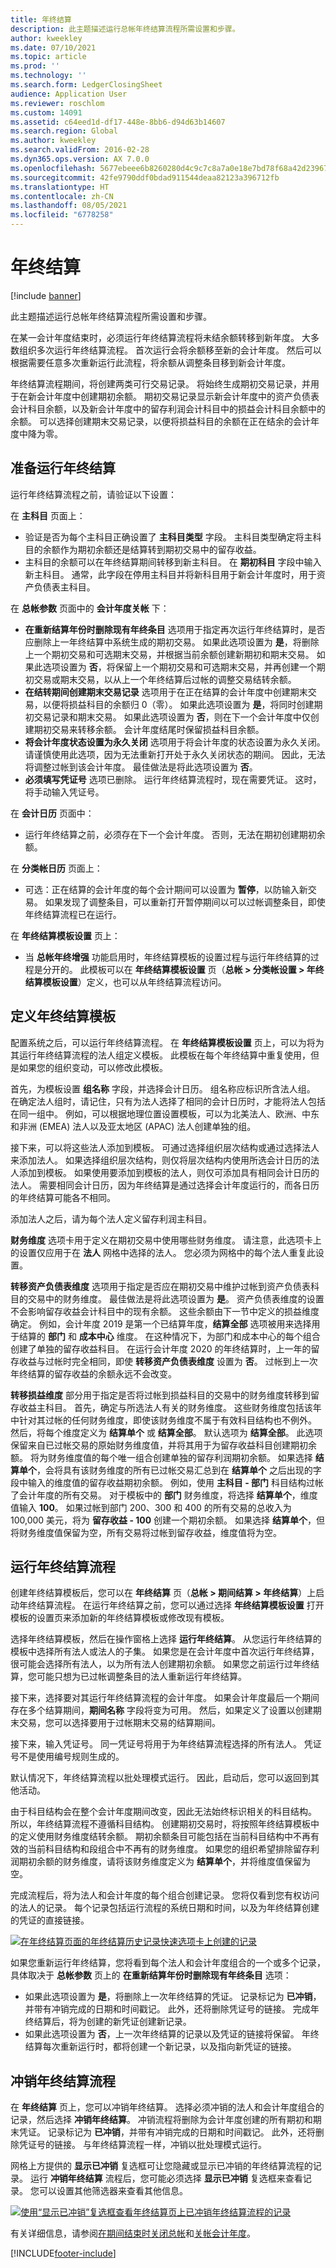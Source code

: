 ```yaml
---
title: 年终结算
description: 此主题描述运行总帐年终结算流程所需设置和步骤。
author: kweekley
ms.date: 07/10/2021
ms.topic: article
ms.prod: ''
ms.technology: ''
ms.search.form: LedgerClosingSheet
audience: Application User
ms.reviewer: roschlom
ms.custom: 14091
ms.assetid: c64eed1d-df17-448e-8bb6-d94d63b14607
ms.search.region: Global
ms.author: kweekley
ms.search.validFrom: 2016-02-28
ms.dyn365.ops.version: AX 7.0.0
ms.openlocfilehash: 5677ebeee6b8260280d4c9c7c8a7a0e18e7bd78f68a42d23967948a2e75120cd
ms.sourcegitcommit: 42fe9790ddf0bdad911544deaa82123a396712fb
ms.translationtype: HT
ms.contentlocale: zh-CN
ms.lasthandoff: 08/05/2021
ms.locfileid: "6778258"
---
```

# <a name="year-end-close"></a>年终结算

[!include [banner](../includes/banner.md)]

此主题描述运行总帐年终结算流程所需设置和步骤。

在某一会计年度结束时，必须运行年终结算流程将未结余额转移到新年度。 大多数组织多次运行年终结算流程。 首次运行会将余额移至新的会计年度。 然后可以根据需要任意多次重新运行此流程，将余额从调整条目移到新会计年度。

年终结算流程期间，将创建两类可行交易记录。 将始终生成期初交易记录，并用于在新会计年度中创建期初余额。 期初交易记录显示新会计年度中的资产负债表会计科目余额，以及新会计年度中的留存利润会计科目中的损益会计科目余额中的余额。 可以选择创建期末交易记录，以便将损益科目的余额在正在结余的会计年度中降为零。

## <a name="prepare-to-run-the-year-end-close"></a>准备运行年终结算

运行年终结算流程之前，请验证以下设置：

在 **主科目** 页面上：

- 验证是否为每个主科目正确设置了 **主科目类型** 字段。 主科目类型确定将主科目的余额作为期初余额还是结算转到期初交易中的留存收益。
- 主科目的余额可以在年终结算期间转移到新主科目。 在 **期初科目** 字段中输入新主科目。 通常，此字段在停用主科目并将新科目用于新会计年度时，用于资产负债表主科目。

在 **总帐参数** 页面中的 **会计年度关帐** 下：

- **在重新结算年份时删除现有年终条目** 选项用于指定再次运行年终结算时，是否应删除上一年终结算中系统生成的期初交易。 如果此选项设置为 **是**，将删除上一个期初交易和可选期末交易，并根据当前余额创建新期初和期末交易。 如果此选项设置为 **否**，将保留上一个期初交易和可选期末交易，并再创建一个期初交易或期末交易，以从上一个年终结算后过帐的调整交易结转余额。
- **在结转期间创建期末交易记录** 选项用于在正在结算的会计年度中创建期末交易，以便将损益科目的余额归 0（零）。 如果此选项设置为 **是**，将同时创建期初交易记录和期末交易。 如果此选项设置为 **否**，则在下一个会计年度中仅创建期初交易来转移余额。 会计年度结尾时保留损益科目余额。
- **将会计年度状态设置为永久关闭** 选项用于将会计年度的状态设置为永久关闭。 请谨慎使用此选项，因为无法重新打开处于永久关闭状态的期间。 因此，无法将调整过帐到该会计年度。 最佳做法是将此选项设置为 **否**。
- **必须填写凭证号** 选项已删除。 运行年终结算流程时，现在需要凭证。 这时，将手动输入凭证号。

在 **会计日历** 页面中：

- 运行年终结算之前，必须存在下一个会计年度。 否则，无法在期初创建期初余额。

在 **分类帐日历** 页面上：

- 可选：正在结算的会计年度的每个会计期间可以设置为 **暂停**，以防输入新交易。 如果发现了调整条目，可以重新打开暂停期间以可以过帐调整条目，即使年终结算流程已在运行。

在 **年终结算模板设置** 页上：

- 当 **总帐年终增强** 功能启用时，年终结算模板的设置过程与运行年终结算的过程是分开的。 此模板可以在 **年终结算模板设置** 页（**总帐 \> 分类帐设置 \> 年终结算模板设置**）定义，也可以从年终结算流程访问。

## <a name="define-year-end-close-templates"></a>定义年终结算模板

配置系统之后，可以运行年终结算流程。 在 **年终结算模板设置** 页上，可以为将为其运行年终结算流程的法人组定义模板。 此模板在每个年终结算中重复使用，但是如果您的组织变动，可以修改此模板。

首先，为模板设置 **组名称** 字段，并选择会计日历。 组名称应标识所含法人组。 在确定法人组时，请记住，只有为法人选择了相同的会计日历时，才能将法人包括在同一组中。 例如，可以根据地理位置设置模板，可以为北美法人、欧洲、中东和非洲 (EMEA) 法人以及亚太地区 (APAC) 法人创建单独的组。

接下来，可以将这些法人添加到模板。 可通过选择组织层次结构或通过选择法人来添加法人。 如果选择组织层次结构，则仅将层次结构内使用所选会计日历的法人添加到模板。 如果使用要添加到模板的法人，则仅可添加具有相同会计日历的法人。 需要相同会计日历，因为年终结算是通过选择会计年度运行的，而各日历的年终结算可能各不相同。

添加法人之后，请为每个法人定义留存利润主科目。

**财务维度** 选项卡用于定义在期初交易中使用哪些财务维度。 请注意，此选项卡上的设置仅应用于在 **法人** 网格中选择的法人。 您必须为网格中的每个法人重复此设置。

**转移资产负债表维度** 选项用于指定是否应在期初交易中维护过帐到资产负债表科目的交易中的财务维度。 最佳做法是将此选项设置为 **是**。 资产负债表维度的设置不会影响留存收益会计科目中的现有余额。 这些余额由下一节中定义的损益维度确定。 例如，会计年度 2019 是第一个已结算年度，**结算全部** 选项被用来选择用于结算的 **部门** 和 **成本中心** 维度。 在这种情况下，为部门和成本中心的每个组合创建了单独的留存收益科目。 在运行会计年度 2020 的年终结算时，上一年的留存收益与过帐时完全相同，即使 **转移资产负债表维度** 设置为 **否**。 过帐到上一次年终结算的留存收益的余额永远不会改变。

**转移损益维度** 部分用于指定是否将过帐到损益科目的交易中的财务维度转移到留存收益主科目。 首先，确定与所选法人有关的财务维度。 这些财务维度包括该年中针对其过帐的任何财务维度，即使该财务维度不属于有效科目结构也不例外。 然后，将每个维度定义为 **结算单个** 或 **结算全部**。 默认选项为 **结算全部**。 此选项保留来自已过帐交易的原始财务维度值，并将其用于为留存收益科目创建期初余额。 将为财务维度值的每个唯一组合创建单独的留存利润期初余额。 如果选择 **结算单个**，会将具有该财务维度的所有已过帐交易汇总到在 **结算单个** 之后出现的字段中输入的维度值的留存收益期初余额。 例如，使用 **主科目 - 部门** 科目结构过帐了会计年度的所有交易。 对于模板中的 **部门** 财务维度，将选择 **结算单个**，维度值输入 **100**。 如果过帐到部门 200、300 和 400 的所有交易的总收入为 100,000 美元，将为 **留存收益 - 100** 创建一个期初余额。 如果选择 **结算单个**，但将财务维度值保留为空，所有交易将过帐到留存收益，维度值将为空。

## <a name="run-the-year-end-close-process"></a>运行年终结算流程

创建年终结算模板后，您可以在 **年终结算** 页（**总帐 \> 期间结算 \> 年终结算**）上启动年终结算流程。 在运行年终结算之前，您可以通过选择 **年终结算模板设置** 打开模板的设置页来添加新的年终结算模板或修改现有模板。

选择年终结算模板，然后在操作窗格上选择 **运行年终结算**。 从您运行年终结算的模板中选择所有法人或法人的子集。 如果您是在会计年度中首次运行年终结算，很可能会选择所有法人，以为所有法人创建期初余额。 如果您之前运行过年终结算，您可能只想为已过帐调整条目的法人重新运行年终结算。

接下来，选择要对其运行年终结算流程的会计年度。 如果会计年度最后一个期间存在多个结算期间，**期间名称** 字段将变为可用。 然后，如果定义了设置以创建期末交易，您可以选择要用于过帐期末交易的结算期间。

接下来，输入凭证号。 同一凭证号将用于为年终结算流程选择的所有法人。 凭证号不是使用编号规则生成的。

默认情况下，年终结算流程以批处理模式运行。 因此，启动后，您可以返回到其他活动。

由于科目结构会在整个会计年度期间改变，因此无法始终标识相关的科目结构。 所以，年终结算流程不遵循科目结构。 创建期初交易时，将按照年终结算模板中的定义使用财务维度结转余额。 期初余额条目可能包括在当前科目结构中不再有效的当前科目结构和段组合中不再有的财务维度。 如果您的组织希望排除留存利润期初余额的财务维度，请将该财务维度定义为 **结算单个**，并将维度值保留为空。

完成流程后，将为法人和会计年度的每个组合创建记录。 您将仅看到您有权访问的法人的记录。 每个记录包括运行流程的系统日期和时间，以及为年终结算创建的凭证的直接链接。

[![在年终结算页面的年终结算历史记录快速选项卡上创建的记录](./media/run-yr-end-close.png)](./media/run-yr-end-close.png)

如果您重新运行年终结算，您将看到每个法人和会计年度组合的一个或多个记录，具体取决于 **总帐参数** 页上的 **在重新结算年份时删除现有年终条目** 选项：

- 如果此选项设置为 **是**，将删除上一次年终结算的凭证。 记录标记为 **已冲销**，并带有冲销完成的日期和时间戳记。 此外，还将删除凭证号的链接。 完成年终结算后，将为创建的新凭证创建新记录。
- 如果此选项设置为 **否**，上一次年终结算的记录以及凭证的链接将保留。 年终结算每次重新运行时，都将创建一个新记录，以及指向新凭证的链接。

## <a name="reverse-the-year-end-close-process"></a>冲销年终结算流程

在 **年终结算** 页上，您可以冲销年终结算。 选择必须冲销的法人和会计年度组合的记录，然后选择 **冲销年终结算**。 冲销流程将删除为会计年度创建的所有期初和期末凭证。 记录标记为 **已冲销**，并带有冲销完成的日期和时间戳记。 此外，还将删除凭证号的链接。 与年终结算流程一样，冲销以批处理模式运行。

网格上方提供的 **显示已冲销** 复选框可让您隐藏或显示已冲销的年终结算流程的记录。 运行 **冲销年终结算** 流程后，您可能必须选择 **显示已冲销** 复选框来查看记录。 您可以设置其他筛选器来查看其他信息。

[![使用“显示已冲销”复选框查看年终结算页上已冲销年终结算流程的记录](./media/rvrs-yr-end-close.png)](./media/rvrs-yr-end-close.png)

有关详细信息，请参阅[在期间结束时关闭总帐](close-general-ledger-at-period-end.md)和[关帐会计年度](tasks/close-fiscal-year.md)。

[!INCLUDE[footer-include](../../includes/footer-banner.md)]
